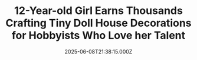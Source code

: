 ---
title: "12-Year-old Girl Earns Thousands Crafting Tiny Doll House Decorations for Hobbyists Who Love her Talent"
date: 2025-06-08T21:38:15.000Z
category: Human Kindness
externalLink: "https://www.goodnewsnetwork.org/12-year-old-girl-earns-thousands-crafting-tiny-doll-house-decorations-for-hobbyists-who-love-her-talent/"
image: ""
excerpt: "Meet the 12-year-old who has turned her hobby into a career and has earned thousands selling her miniature doll houses and accessories. Arabella Duffy started making tiny food out of polymer and clay two years ago and spends up to six hours on each creation, whether a cookie, croissant, or strawberry shortcake. After posting her […] The post 12-Year-old Girl…"
---